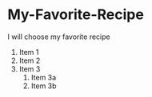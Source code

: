 # My-Favorite-Recipe
I will choose my favorite recipe
1. Item 1
1. Item 2
1. Item 3
   1. Item 3a
   1. Item 3b